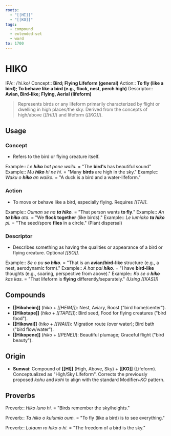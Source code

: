 ```yaml
---
roots:
  - "[[HI]]"
  - "[[KO]]"
tags:
  - compound
  - extended-set
  - word
to: 1700
---
```


# HIKO

IPA::				/ˈhi.ko/
Concept::		**Bird; Flying Lifeform (general)**
Action::		**To fly (like a bird); To behave like a bird (e.g., flock, nest, perch high)**
Descriptor::	**Avian, Bird-like; Flying, Aerial (lifeform)**

> Represents birds or any lifeform primarily characterized by flight or dwelling in high places/the sky. Derived from the concepts of high/above (*[[HI]]*) and lifeform (*[[KO]]*).

## Usage

### Concept
*   Refers to the bird or flying creature itself.

Example::   *Le **hiko** hat pene wailu.* = "The **bird's** has beautiful sound"
Example::   *Mu **hiko** hi ne hi.* = "Many **birds** are high in the sky."
Example::   *Waku o **hiko** an waiko.* = "A duck is a bird and a water-lifeform."

### Action
*   To move or behave like a bird, especially flying. Requires *[[TA]]*.

Example::   *Ouman se na **ta hiko**.* = "That person wants **to fly**."
Example::   *An **ta hiko** ata.* = "We **flock together** (like birds)."
Example::   *Le lumiako **ta hiko** pi.* = "The seed/spore **flies** in a circle." (Plant dispersal)

### Descriptor
*   Describes something as having the qualities or appearance of a bird or flying creature. Optional *[[SO]]*.

Example::   *Se o pu **so hiko**.* = "That is an **avian/bird-like** structure (e.g., a nest, aerodynamic form)."
Example::   *A hat pai **hiko**.* = "I have **bird-like** thoughts (e.g., soaring, perspective from above)."
Example::   *Ko se o **hiko** kas kas.* = "That lifeform is **flying** differently/separately." *(Using [[KAS]])*

## Compounds

*   **[[Hikoheim]]** (*hiko* + *[[HEIM]]*): Nest, Aviary, Roost ("bird home/center").
*   **[[Hikotape]]** (*hiko* + *[[TAPE]]*): Bird seed, Food for flying creatures ("bird food").
*   **[[Hikowai]]** (*hiko* + *[[WAI]]*): Migration route (over water); Bird bath ("bird flow/water").
*   **[[Hikopene]]** (*hiko* + *[[PENE]]*): Beautiful plumage; Graceful flight ("bird beauty").

## Origin

*   **Sunwai**: Compound of **[[HI]]** (High, Above, Sky) + **[[KO]]** (Lifeform). Conceptualized as "High/Sky Lifeform". Corrects the previously proposed *kohu* and *kohi* to align with the standard Modifier+*KO* pattern.

## Proverbs

Proverb:: *Hiko luno hi.* = "Birds remember the sky/heights."

Proverb:: *Ta hiko o kulumia oum.* = "To fly (like a bird) is to see everything."

Proverb:: *Lutaum ro hiko o hi.* = "The freedom of a bird is the sky."
